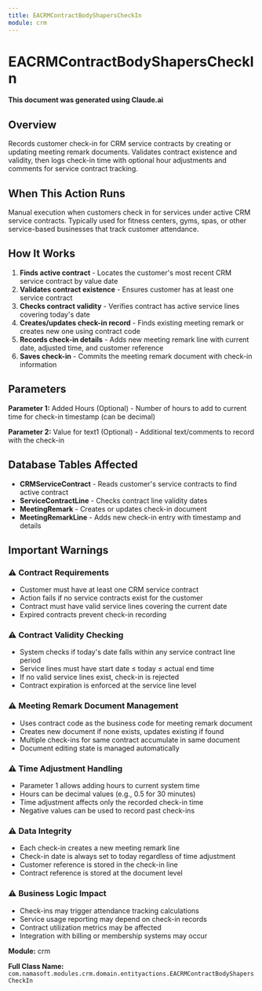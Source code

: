```yaml
---
title: EACRMContractBodyShapersCheckIn
module: crm
---
```



<div class='entity-flows'>

# EACRMContractBodyShapersCheckIn

**This document was generated using Claude.ai**

## Overview

Records customer check-in for CRM service contracts by creating or updating meeting remark documents. Validates contract existence and validity, then logs check-in time with optional hour adjustments and comments for service contract tracking.

## When This Action Runs

Manual execution when customers check in for services under active CRM service contracts. Typically used for fitness centers, gyms, spas, or other service-based businesses that track customer attendance.

## How It Works

1. **Finds active contract** - Locates the customer's most recent CRM service contract by value date
2. **Validates contract existence** - Ensures customer has at least one service contract
3. **Checks contract validity** - Verifies contract has active service lines covering today's date
4. **Creates/updates check-in record** - Finds existing meeting remark or creates new one using contract code
5. **Records check-in details** - Adds new meeting remark line with current date, adjusted time, and customer reference
6. **Saves check-in** - Commits the meeting remark document with check-in information

## Parameters

**Parameter 1:** Added Hours (Optional) - Number of hours to add to current time for check-in timestamp (can be decimal)

**Parameter 2:** Value for text1 (Optional) - Additional text/comments to record with the check-in

## Database Tables Affected

- **CRMServiceContract** - Reads customer's service contracts to find active contract
- **ServiceContractLine** - Checks contract line validity dates
- **MeetingRemark** - Creates or updates check-in document
- **MeetingRemarkLine** - Adds new check-in entry with timestamp and details

## Important Warnings

### ⚠️ Contract Requirements
- Customer must have at least one CRM service contract
- Action fails if no service contracts exist for the customer
- Contract must have valid service lines covering the current date
- Expired contracts prevent check-in recording

### ⚠️ Contract Validity Checking
- System checks if today's date falls within any service contract line period
- Service lines must have start date ≤ today ≤ actual end time
- If no valid service lines exist, check-in is rejected
- Contract expiration is enforced at the service line level

### ⚠️ Meeting Remark Document Management
- Uses contract code as the business code for meeting remark document
- Creates new document if none exists, updates existing if found
- Multiple check-ins for same contract accumulate in same document
- Document editing state is managed automatically

### ⚠️ Time Adjustment Handling
- Parameter 1 allows adding hours to current system time
- Hours can be decimal values (e.g., 0.5 for 30 minutes)
- Time adjustment affects only the recorded check-in time
- Negative values can be used to record past check-ins

### ⚠️ Data Integrity
- Each check-in creates a new meeting remark line
- Check-in date is always set to today regardless of time adjustment
- Customer reference is stored in the check-in line
- Contract reference is stored at the document level

### ⚠️ Business Logic Impact
- Check-ins may trigger attendance tracking calculations
- Service usage reporting may depend on check-in records
- Contract utilization metrics may be affected
- Integration with billing or membership systems may occur

**Module:** crm

**Full Class Name:** `com.namasoft.modules.crm.domain.entityactions.EACRMContractBodyShapersCheckIn`


</div>
